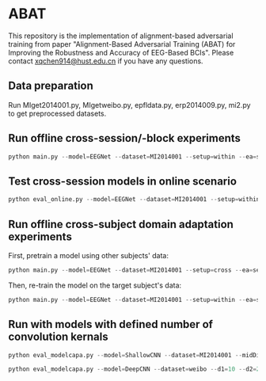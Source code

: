 # ABAT
This repository is the implementation of alignment-based adversarial training from paper "Alignment-Based Adversarial Training (ABAT) for Improving the Robustness and Accuracy of EEG-Based BCIs". Please contact xqchen914@hust.edu.cn if you have any questions.


## Data preparation
Run MIget2014001.py, MIgetweibo.py, epfldata.py, erp2014009.py, mi2.py to get preprocessed datasets.

## Run offline cross-session/-block experiments
```python
python main.py --model=EEGNet --dataset=MI2014001 --setup=within --ea=sess --train=ATchastd --AT_eps=0.01
```

## Test cross-session models in online scenario
```python
python eval_online.py --model=EEGNet --dataset=MI2014001 --setup=within --ea=sess --train=ATchastd --AT_eps=0.01
```

## Run offline cross-subject domain adaptation experiments
First, pretrain a model using other subjects' data:
```python
python main.py --model=EEGNet --dataset=MI2014001 --setup=cross --ea=sess --train=NT
```
Then, re-train the model on the target subject's data:
```python
python main.py --model=EEGNet --dataset=MI2014001 --setup=within --ea=sess --train=ATchastd --AT_eps=0.01 --FT=1
```

## Run with models with defined number of convolution kernals 
```python
python eval_modelcapa.py --model=ShallowCNN --dataset=MI2014001 --midDim=40 --setup=within --ea=sess --train=ATchastd --AT_eps=0.01
```
```python
python eval_modelcapa.py --model=DeepCNN --dataset=weibo --d1=10 --d2=20 --d3=40 --setup=within --ea=sess --train=ATchastd --AT_eps=0.01
```
